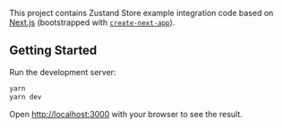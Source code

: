This project contains Zustand Store example integration code based on [Next.js](https://nextjs.org/) (bootstrapped with [`create-next-app`](https://github.com/vercel/next.js/tree/canary/packages/create-next-app)).

## Getting Started

Run the development server:

```bash
yarn
yarn dev
```

Open [http://localhost:3000](http://localhost:3000) with your browser to see the result.
